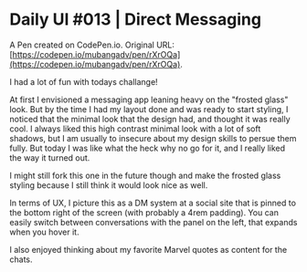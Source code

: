 # Daily UI #013 | Direct Messaging

A Pen created on CodePen.io. Original URL: [https://codepen.io/mubangadv/pen/rXrOQa](https://codepen.io/mubangadv/pen/rXrOQa).

I had a lot of fun with todays challange! 

At first I envisioned  a messaging app leaning heavy on the "frosted glass" look. But by the time I had my layout done and was ready to start styling, I noticed that the minimal look that the design had, and thought it was really cool. I always liked this high contrast minimal look with a lot of soft shadows, but I am usually to insecure about my  design skills to persue them fully. But today I was like what the heck why no go for it, and I really liked the way it turned out.

I might still fork this one in the future though and make the frosted glass styling because I still think it would look nice as well.

In terms of UX, I picture this as a DM system at a social site that is pinned to the bottom right of the screen (with probably a 4rem padding). You can easily switch between conversations with the panel on the left, that expands when you hover it.

I also enjoyed thinking about my favorite Marvel quotes as content for the chats.

